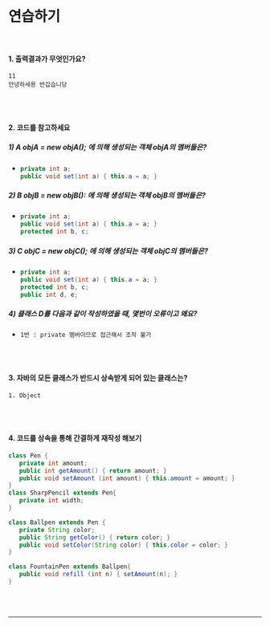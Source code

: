 # 연습하기

<br>

#### 1. 출력결과가 무엇인가요?

```
11
안녕하세용 반갑습니당
```

<br>

<br>

#### 2. 코드를 참고하세요

##### 1) A objA = new objA(); 에 의해 생성되는 객체 objA의 멤버들은?

- ```java
  private int a;
  public void set(int a) { this.a = a; }
  ```

##### 2) B objB = new objB(): 에 의해 생성되는 객체 objB의 멤버들은?

- ```java
  private int a;
  public void set(int a) { this.a = a; }
  protected int b, c;
  ```

##### 3) C objC = new objC(); 에 의해 생성되는 객체 objC의 멤버들은?

- ```java
  private int a;
  public void set(int a) { this.a = a; }
  protected int b, c;
  public int d, e;
  ```

##### 4) 클래스 D를 다음과 같이 작성하였을 때, 몇번이 오류이고 왜요? 

- ```
  1번 : private 멤버이므로 접근해서 조작 불가
  ```

<br>

<br>

#### 3. 자바의 모든 클래스가 반드시 상속받게 되어 있는 클래스는?

```
1. Object
```

<br>

<br>

#### 4. 코드를 상속을 통해 간결하게 재작성 해보기

```java
class Pen {
   private int amount;
   public int getAmount() { return amount; }
   public void setAmount (int amount) { this.amount = amount; }
}
class SharpPencil extends Pen{
   private int width;
} 

class Ballpen extends Pen {
   private String color;
   public String getColor() { return color; }
   public void setColor(String color) { this.color = color; }
}

class FountainPen extends Ballpen{
   public void refill (int n) { setAmount(n); }
}
```

<br>

<br>

---
